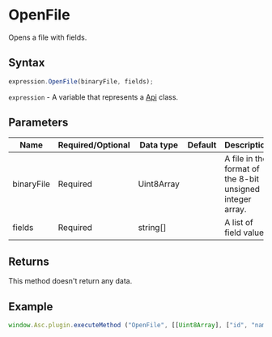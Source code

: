 # OpenFile

Opens a file with fields.

## Syntax

```javascript
expression.OpenFile(binaryFile, fields);
```

`expression` - A variable that represents a [Api](../Api.md) class.

## Parameters

| **Name** | **Required/Optional** | **Data type** | **Default** | **Description** |
| ------------- | ------------- | ------------- | ------------- | ------------- |
| binaryFile | Required | Uint8Array |  | A file in the format of the 8-bit unsigned integer array. |
| fields | Required | string[] |  | A list of field values. |

## Returns

This method doesn't return any data.

## Example

```javascript
window.Asc.plugin.executeMethod ("OpenFile", [[Uint8Array], ["id", "name"]]);
```
